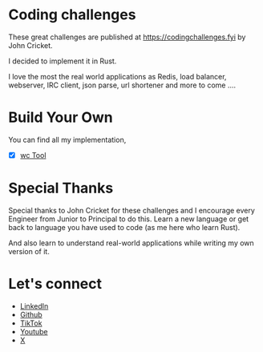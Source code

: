 # Coding challenges
These great challenges are published at https://codingchallenges.fyi by John Cricket. 

I decided to implement it in Rust.

I love the most the real world applications as Redis, load balancer, webserver, IRC client, json parse, url shortener and more to come ....

# Build Your Own
You can find all my implementation,

- [X] [wc Tool](https://github.com/amalhanaja/codingchallenges/tree/main/ccwc)

# Special Thanks
Special thanks to John Cricket for these challenges and I encourage every Engineer from Junior to Principal to do this. Learn a new language or get back to language you have used to code (as me here who learn Rust).

And also learn to understand real-world applications while writing my own version of it.


# Let's connect
* [LinkedIn](https://linkedin.com/in/amalhanaja)
* [Github](https://github.com/amalhanaja)
* [TikTok](https://www.tiktok.com/@amalhanaja)
* [Youtube](https://www.youtube.com/@amalhanaja)
* [X](https://twitter.com/amalhanaja)
